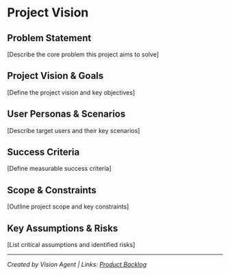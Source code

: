 # Project Vision

## Problem Statement
[Describe the core problem this project aims to solve]

## Project Vision & Goals
[Define the project vision and key objectives]

## User Personas & Scenarios
[Describe target users and their key scenarios]

## Success Criteria
[Define measurable success criteria]

## Scope & Constraints
[Outline project scope and key constraints]

## Key Assumptions & Risks
[List critical assumptions and identified risks]

---
*Created by Vision Agent | Links: [Product Backlog](product_backlog.md)*
